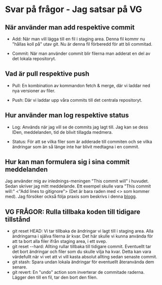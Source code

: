 # Svar på frågor - Jag satsar på VG

## När använder man add respektive commit

* Add: När man vill lägga till en fil i staging area. Denna fil kommr nu "hållas koll på" utav git. Nu är denna fil förberedd för att bli commitad.

* Commit: När man använder commit blir filerna man adderat en del av det lokala repositoryt.  

## Vad är pull respektive push

* Pull: En kombination av kommandon fetch & merge, där vi laddar ned nya versioner av filer. 

* Push: Där vi laddar upp våra commits till det centrala repositoryt.

## Hur använder man log respektive status

* Log: Används när jag vill se de commits jag lagt till. Jag kan se dess IDen, meddelanden, tid de blivit tillagda medmera.

* Status: För att se vilka filer som är adderade till commiten och se vilka ändringar som än så länge inte har blivit medtagna i en commit.

## Hur kan man formulera sig i sina commit meddelanden

Jag använder mig av inlednings-meningen "This commit will" i huvudet. Sedan skriver jag mitt meddelande.
Ett exempel skulle vara "This commit will:" <"Add lines to gitignore"> (Det är bara raden med <> som kommer med).
Jag försöker också följa praxis som beskrivs i denna [blogg](https://chris.beams.io/posts/git-commit/).

## VG FRÅGOR: Rulla tillbaka koden till tidigare tillstånd

* git reset HEAD: Vi tar tillbaka de ändringar vi lagt till i staging area.
 Alla ändringarna i själva filerna är kvar. Det här skulle vi kunna använda för att ta bort alla filer ifrån staging area,
 i ett svep.  
* git reset --hard: Allting rullar tillbaka till tidigare commit. Eventuellt tar det bort ändringar och filer som du skulle
 vilja ha kvar. Detta kan vara värdefullt när vi vet att vi vill kasta absolut allting sedan senaste commit.
* git stash: Spara undan lokala ändringar för eventuellt återanvända dem senare.
* git revert: En "undo" action som inverterar de commitade raderna. Lägger den till en fil, tar den bort den filen.
